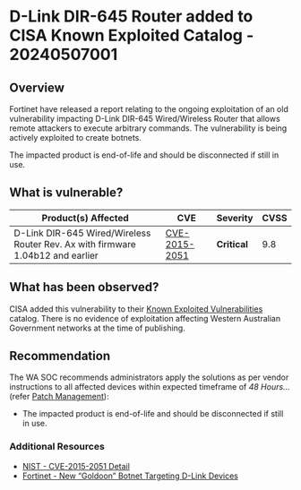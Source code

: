 # D-Link DIR-645 Router added to CISA Known Exploited Catalog - 20240507001

## Overview

Fortinet have released a report relating to the ongoing exploitation of an old vulnerability impacting D-Link DIR-645 Wired/Wireless Router that allows remote attackers to execute arbitrary commands. The vulnerability is being actively exploited to create botnets.

The impacted product is end-of-life and should be disconnected if still in use.

## What is vulnerable?

| Product(s) Affected                                                            | CVE                                                                           | Severity     | CVSS |
| ------------------------------------------------------------------------------ | ----------------------------------------------------------------------------- | ------------ | ---- |
| D-Link DIR-645 Wired/Wireless Router Rev. Ax with firmware 1.04b12 and earlier | [CVE-2015-2051](https://cve.mitre.org/cgi-bin/cvename.cgi?name=CVE-2015-2051) | **Critical** | 9.8  |

## What has been observed?

CISA added this vulnerability to their [Known Exploited Vulnerabilities](https://www.cisa.gov/known-exploited-vulnerabilities-catalog) catalog. There is no evidence of exploitation affecting Western Australian Government networks at the time of publishing.

## Recommendation

The WA SOC recommends administrators apply the solutions as per vendor instructions to all affected devices within expected timeframe of *48 Hours...* (refer [Patch Management](../guidelines/patch-management.md)):

- The impacted product is end-of-life and should be disconnected if still in use.

### Additional Resources

- [NIST - CVE-2015-2051 Detail](https://nvd.nist.gov/vuln/detail/CVE-2015-2051)
- [Fortinet - New “Goldoon” Botnet Targeting D-Link Devices](https://www.fortinet.com/blog/threat-research/new-goldoon-botnet-targeting-d-link-devices?&web_view=true)
